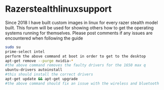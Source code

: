 # Razerstealthlinuxsupport
Since 2018 I have built custom images in linux for every razer stealth model built. This forum will be used for showing others how to get the operating systems running for themselves. Please post comments if any issues are encountered when following the guide 

```bash
sudo su
prime-select intel
perform the above command at boot in order to get to the desktop
apt-get remove --purge nvidia-*
#the above command removes the faulty drivers for the 1650 max q
ubuntu-drivers autoinstall
#this should install the correct drivers
apt-get update && apt-get upgrade 
#the above command should fix an issue with the wireless and bluetooth that occurs at the removal of nvidia
